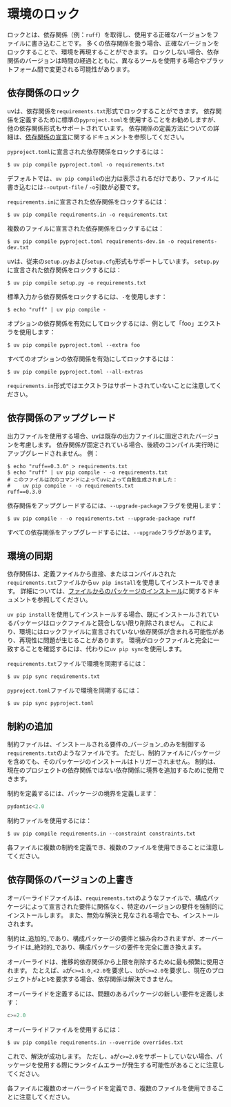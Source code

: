 # 環境のロック

ロックとは、依存関係（例：`ruff`）を取得し、使用する正確なバージョンをファイルに書き込むことです。
多くの依存関係を扱う場合、正確なバージョンをロックすることで、環境を再現することができます。
ロックしない場合、依存関係のバージョンは時間の経過とともに、異なるツールを使用する場合やプラットフォーム間で変更される可能性があります。

## 依存関係のロック

uvは、依存関係を`requirements.txt`形式でロックすることができます。
依存関係を定義するために標準の`pyproject.toml`を使用することをお勧めしますが、他の依存関係形式もサポートされています。
依存関係の定義方法についての詳細は、[依存関係の宣言](dependencies.md)に関するドキュメントを参照してください。

`pyproject.toml`に宣言された依存関係をロックするには：

```console
$ uv pip compile pyproject.toml -o requirements.txt
```

デフォルトでは、`uv pip compile`の出力は表示されるだけであり、ファイルに書き込むには`--output-file` / `-o`引数が必要です。

`requirements.in`に宣言された依存関係をロックするには：

```console
$ uv pip compile requirements.in -o requirements.txt
```

複数のファイルに宣言された依存関係をロックするには：

```console
$ uv pip compile pyproject.toml requirements-dev.in -o requirements-dev.txt
```

uvは、従来の`setup.py`および`setup.cfg`形式もサポートしています。
`setup.py`に宣言された依存関係をロックするには：

```console
$ uv pip compile setup.py -o requirements.txt
```

標準入力から依存関係をロックするには、`-`を使用します：

```console
$ echo "ruff" | uv pip compile -
```

オプションの依存関係を有効にしてロックするには、例として「foo」エクストラを使用します：

```console
$ uv pip compile pyproject.toml --extra foo
```

すべてのオプションの依存関係を有効にしてロックするには：

```console
$ uv pip compile pyproject.toml --all-extras
```

`requirements.in`形式ではエクストラはサポートされていないことに注意してください。

## 依存関係のアップグレード

出力ファイルを使用する場合、uvは既存の出力ファイルに固定されたバージョンを考慮します。
依存関係が固定されている場合、後続のコンパイル実行時にアップグレードされません。
例：

```console
$ echo "ruff==0.3.0" > requirements.txt
$ echo "ruff" | uv pip compile - -o requirements.txt
# このファイルは次のコマンドによってuvによって自動生成されました：
#    uv pip compile - -o requirements.txt
ruff==0.3.0
```

依存関係をアップグレードするには、`--upgrade-package`フラグを使用します：

```console
$ uv pip compile - -o requirements.txt --upgrade-package ruff
```

すべての依存関係をアップグレードするには、`--upgrade`フラグがあります。

## 環境の同期

依存関係は、定義ファイルから直接、またはコンパイルされた`requirements.txt`ファイルから`uv pip install`を使用してインストールできます。
詳細については、[ファイルからのパッケージのインストール](packages.md#installing-packages-from-files)に関するドキュメントを参照してください。

`uv pip install`を使用してインストールする場合、既にインストールされているパッケージはロックファイルと競合しない限り削除されません。
これにより、環境にはロックファイルに宣言されていない依存関係が含まれる可能性があり、再現性に問題が生じることがあります。
環境がロックファイルと完全に一致することを確認するには、代わりに`uv pip sync`を使用します。

`requirements.txt`ファイルで環境を同期するには：

```console
$ uv pip sync requirements.txt
```

`pyproject.toml`ファイルで環境を同期するには：

```console
$ uv pip sync pyproject.toml
```

## 制約の追加

制約ファイルは、インストールされる要件の_バージョン_のみを制御する`requirements.txt`のようなファイルです。
ただし、制約ファイルにパッケージを含めても、そのパッケージのインストールはトリガーされません。
制約は、現在のプロジェクトの依存関係ではない依存関係に境界を追加するために使用できます。

制約を定義するには、パッケージの境界を定義します：

```python title="constraints.txt"
pydantic<2.0
```

制約ファイルを使用するには：

```console
$ uv pip compile requirements.in --constraint constraints.txt
```

各ファイルに複数の制約を定義でき、複数のファイルを使用できることに注意してください。

## 依存関係のバージョンの上書き

オーバーライドファイルは、`requirements.txt`のようなファイルで、構成パッケージによって宣言された要件に関係なく、特定のバージョンの要件を強制的にインストールします。
また、無効な解決と見なされる場合でも、インストールされます。

制約は_追加的_であり、構成パッケージの要件と組み合わされますが、オーバーライドは_絶対的_であり、構成パッケージの要件を完全に置き換えます。

オーバーライドは、推移的依存関係から上限を削除するために最も頻繁に使用されます。
たとえば、`a`が`c>=1.0,<2.0`を要求し、`b`が`c>=2.0`を要求し、現在のプロジェクトが`a`と`b`を要求する場合、依存関係は解決できません。

オーバーライドを定義するには、問題のあるパッケージの新しい要件を定義します：

```python title="overrides.txt"
c>=2.0
```

オーバーライドファイルを使用するには：

```console
$ uv pip compile requirements.in --override overrides.txt
```

これで、解決が成功します。
ただし、`a`が`c>=2.0`をサポートしていない場合、パッケージを使用する際にランタイムエラーが発生する可能性があることに注意してください。

各ファイルに複数のオーバーライドを定義でき、複数のファイルを使用できることに注意してください。
